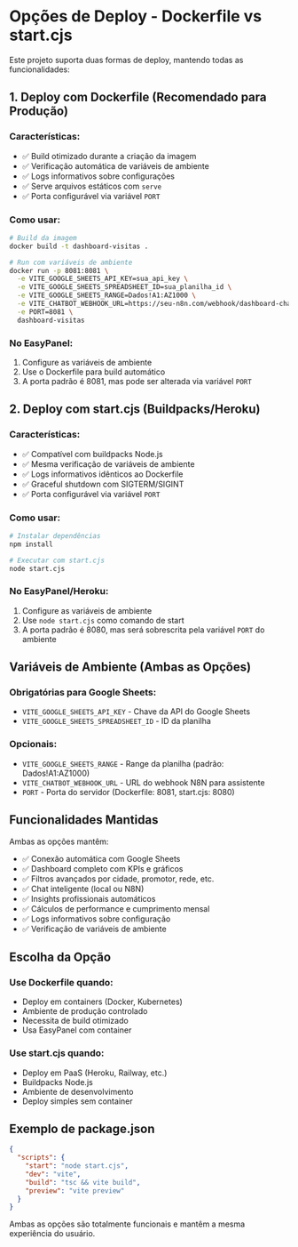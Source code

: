 
# Opções de Deploy - Dockerfile vs start.cjs

Este projeto suporta duas formas de deploy, mantendo todas as funcionalidades:

## 1. Deploy com Dockerfile (Recomendado para Produção)

### Características:
- ✅ Build otimizado durante a criação da imagem
- ✅ Verificação automática de variáveis de ambiente
- ✅ Logs informativos sobre configurações
- ✅ Serve arquivos estáticos com `serve`
- ✅ Porta configurável via variável `PORT`

### Como usar:
```bash
# Build da imagem
docker build -t dashboard-visitas .

# Run com variáveis de ambiente
docker run -p 8081:8081 \
  -e VITE_GOOGLE_SHEETS_API_KEY=sua_api_key \
  -e VITE_GOOGLE_SHEETS_SPREADSHEET_ID=sua_planilha_id \
  -e VITE_GOOGLE_SHEETS_RANGE=Dados!A1:AZ1000 \
  -e VITE_CHATBOT_WEBHOOK_URL=https://seu-n8n.com/webhook/dashboard-chat \
  -e PORT=8081 \
  dashboard-visitas
```

### No EasyPanel:
1. Configure as variáveis de ambiente
2. Use o Dockerfile para build automático
3. A porta padrão é 8081, mas pode ser alterada via variável `PORT`

## 2. Deploy com start.cjs (Buildpacks/Heroku)

### Características:
- ✅ Compatível com buildpacks Node.js
- ✅ Mesma verificação de variáveis de ambiente
- ✅ Logs informativos idênticos ao Dockerfile
- ✅ Graceful shutdown com SIGTERM/SIGINT
- ✅ Porta configurável via variável `PORT`

### Como usar:
```bash
# Instalar dependências
npm install

# Executar com start.cjs
node start.cjs
```

### No EasyPanel/Heroku:
1. Configure as variáveis de ambiente
2. Use `node start.cjs` como comando de start
3. A porta padrão é 8080, mas será sobrescrita pela variável `PORT` do ambiente

## Variáveis de Ambiente (Ambas as Opções)

### Obrigatórias para Google Sheets:
- `VITE_GOOGLE_SHEETS_API_KEY` - Chave da API do Google Sheets
- `VITE_GOOGLE_SHEETS_SPREADSHEET_ID` - ID da planilha

### Opcionais:
- `VITE_GOOGLE_SHEETS_RANGE` - Range da planilha (padrão: Dados!A1:AZ1000)
- `VITE_CHATBOT_WEBHOOK_URL` - URL do webhook N8N para assistente
- `PORT` - Porta do servidor (Dockerfile: 8081, start.cjs: 8080)

## Funcionalidades Mantidas

Ambas as opções mantêm:
- ✅ Conexão automática com Google Sheets
- ✅ Dashboard completo com KPIs e gráficos
- ✅ Filtros avançados por cidade, promotor, rede, etc.
- ✅ Chat inteligente (local ou N8N)
- ✅ Insights profissionais automáticos
- ✅ Cálculos de performance e cumprimento mensal
- ✅ Logs informativos sobre configuração
- ✅ Verificação de variáveis de ambiente

## Escolha da Opção

### Use Dockerfile quando:
- Deploy em containers (Docker, Kubernetes)
- Ambiente de produção controlado
- Necessita de build otimizado
- Usa EasyPanel com container

### Use start.cjs quando:
- Deploy em PaaS (Heroku, Railway, etc.)
- Buildpacks Node.js
- Ambiente de desenvolvimento
- Deploy simples sem container

## Exemplo de package.json

```json
{
  "scripts": {
    "start": "node start.cjs",
    "dev": "vite",
    "build": "tsc && vite build",
    "preview": "vite preview"
  }
}
```

Ambas as opções são totalmente funcionais e mantêm a mesma experiência do usuário.

